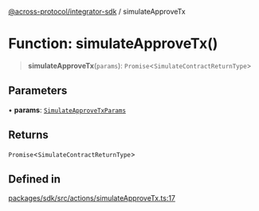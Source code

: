 [@across-protocol/integrator-sdk](../README.md) / simulateApproveTx

# Function: simulateApproveTx()

> **simulateApproveTx**(`params`): `Promise`\<`SimulateContractReturnType`\>

## Parameters

• **params**: [`SimulateApproveTxParams`](../type-aliases/SimulateApproveTxParams.md)

## Returns

`Promise`\<`SimulateContractReturnType`\>

## Defined in

[packages/sdk/src/actions/simulateApproveTx.ts:17](https://github.com/across-protocol/toolkit/blob/291e746cb19cfa8d76835b72ba70acec1a2f9971/packages/sdk/src/actions/simulateApproveTx.ts#L17)
